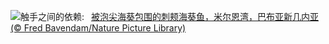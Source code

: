 ![](https://www.bing.com/th?id=OHR.MaroonClownfish_ZH-CN5071934692_UHD.jpg&w=1000)触手之间的依赖:&nbsp;&ensp;[被泡尖海葵包围的刺颊海葵鱼，米尔恩湾，巴布亚新几内亚 (© Fred Bavendam/Nature Picture Library)](https://www.bing.com/th?id=OHR.MaroonClownfish_ZH-CN5071934692_UHD.jpg)
<br><br/>
